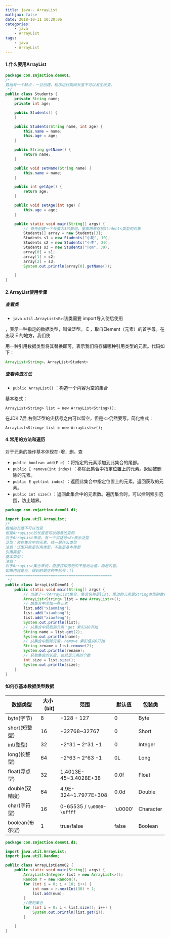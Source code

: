```yaml
---
title: java-- ArrayList
mathjax: false
date: 2018-10-11 10:20:06
categories:
    - java
    - ArrayList
tags:
    - java
    - ArrayList
---
```


#### 1.什么要用ArrayList

```java
package com.zmjaction.demo01;
/*
数组有一个缺点：一旦创建，程序运行期间长度不可以发生改变。
 */
public class Students {
    private String name;
    private int age;

    public Students() {
    }

    public Students(String name, int age) {
        this.name = name;
        this.age = age;
    }

    public String getName() {
        return name;
    }

    public void setName(String name) {
        this.name = name;
    }

    public int getAge() {
        return age;
    }

    public void setAge(int age) {
        this.age = age;
    }

    public static void main(String[] args) {
        // 首先创建一个长度为3的数组，里面用来存放Students类型的对象
        Students[] array = new Students[3];
        Students s1 = new Students("小明", 10);
        Students s2 = new Students("小李", 20);
        Students s3 = new Students("Tom", 30);
        array[0] = s1;
        array[1] = s2;
        array[2] = s3;
        System.out.println(array[0].getName());

    }
}
```

#### 2.ArrayList使用步骤

##### 查看类

* `java.util.ArrayList<E>`:该类需要 import导入使后使用

<E> ，表示一种指定的数据类型，叫做泛型。 E ，取自Element（元素）的首字母。在出现 E 的地方，我们使 

用一种引用数据类型将其替换即可，表示我们将存储哪种引用类型的元素。代码如下：

```java
ArrayList<String>，ArrayList<Student>
```

##### 查看构造方法

* `public ArrayList()` ：构造一个内容为空的集合

基本格式：

```
ArrayList<String> list = new ArrayList<String>();
```

在JDK 7后,右侧泛型的尖括号之内可以留空，但是<>仍然要写。简化格式： 

```
ArrayList<String> list = new ArrayList<>();
```

#### 4.常用的方法和遍历

对于元素的操作基本体现在-增，删，查

* `public boolean add(E e)` ：将指定的元素添加到此集合的尾部。 
* `public E remove(int index)` ：移除此集合中指定位置上的元素。返回被删除的元素。 
* `public E get(int index)` ：返回此集合中指定位置上的元素。返回获取的元素。 
* `public int size()` ：返回此集合中的元素数。遍历集合时，可以控制索引范围，防止越界。

```java
package com.zmjaction.demo01.d1;

import java.util.ArrayList;
/*
数组的长度不可以改变
但是ArrayList的长度是可以随意改变的
对于ArrayList来说，有一个尖括号<E>表示泛型
泛型：装在集合中的元素，统一是什么类型
注意：泛型只能是引用类型，不能是基本类型
引用类型：
基本类型：
注意：
对于ArrayList集合来说，直接打印得到的不是地址值，而是内容。
如果内容是空，得到的是空的中括号：[]
===============================================
 */
public class ArrayListDemo01 {
    public static void main(String[] args) {
        // 创建了一个ArrayList集合，集合名称是list，里边的元素是String类型的数据
        ArrayList<String> list = new ArrayList<>();
        // 想集合中添加一些元素
        list.add("xiaoming");
        list.add("xiaohong");
        list.add("xiaofeng");
        System.out.println(list);
        // 从集合中获取到元素：get 索引从0开始
        String name = list.get(2);
        System.out.println(name);
        // 从集合中删除元素，remove 索引值从0开始
        String rename = list.remove(2);
        System.out.println(rename);
        // 获取集合的长度，也就是元素的个数
        int size = list.size();
        System.out.println(size);
    }
}

```

#### 如何存基本数据类型数据
| 数据类型        | 大小（bit) | 范围                       | 默认值  | 包装类    |
| --------------- | ---------- | -------------------------- | ------- | --------- |
| byte(字节)      | 8          | -128 - 127                 | 0       | Byte      |
| short(短整型)   | 16         | -32768~32767               | 0       | Short     |
| int(整型)       | 32         | -2^31 ~ 2^31 -1            | 0       | Integer   |
| long(长整型)    | 64         | -2^63 ~ 2^63 -1            | 0L      | Long      |
| float(浮点型)   | 32         | 1.4013E-45~3.4028E+38      | 0.0f    | Float     |
| double(双精度)  | 64         | 4.9E-324~1.7977E+308       | 0.0d    | Double    |
| char(字符型)    | 16         | 0-65535 / `\u0000~ \uffff` | 'u0000' | Character |
| boolean(布尔型) | 1          | true/false                 | false   | Boolean   |

```java
package com.zmjaction.demo01.d1;

import java.util.ArrayList;
import java.util.Random;

public class ArrayListDemo02 {
    public static void main(String[] args) {
        ArrayList<Integer> list = new ArrayList<>();
        Random r = new Random();
        for (int i = 0; i < 10; i++) {
            int num = r.nextInt(30) + 1;
            list.add(num);
        }
        //便利集合
        for (int i = 0; i < list.size(); i++) {
            System.out.println(list.get(i));
        }

    }
}

```





































